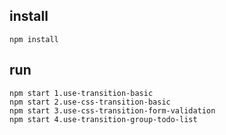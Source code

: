 ## install

```shell
npm install
```

## run

```shell
npm start 1.use-transition-basic
npm start 2.use-css-transition-basic
npm start 3.use-css-transition-form-validation
npm start 4.use-transition-group-todo-list
```
